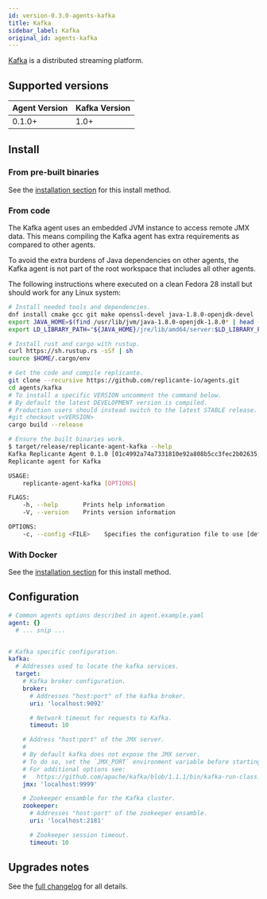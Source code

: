 ```yaml
---
id: version-0.3.0-agents-kafka
title: Kafka
sidebar_label: Kafka
original_id: agents-kafka
---
```


[Kafka](https://kafka.apache.org/) is a distributed streaming platform.


## Supported versions
| Agent Version | Kafka Version |
| ------------- | ------------- |
| 0.1.0+        | 1.0+          |


## Install

### From pre-built binaries
See the [installation section](intro-install.md#from-pre-built-binaries) for this install method.


### From code
The Kafka agent uses an embedded JVM instance to access remote JMX data.
This means compiling the Kafka agent has extra requirements as compared to other agents.

To avoid the extra burdens of Java dependencies on other agents, the Kafka agent is not part
of the root workspace that includes all other agents.

The following instructions where executed on a clean Fedora 28 install
but should work for any Linux system:
```bash
# Install needed tools and dependencies.
dnf install cmake gcc git make openssl-devel java-1.8.0-openjdk-devel
export JAVA_HOME=$(find /usr/lib/jvm/java-1.8.0-openjdk-1.8.0* | head -n1)
export LD_LIBRARY_PATH="${JAVA_HOME}/jre/lib/amd64/server:$LD_LIBRARY_PATH"

# Install rust and cargo with rustup.
curl https://sh.rustup.rs -sSf | sh
source $HOME/.cargo/env

# Get the code and compile replicante.
git clone --recursive https://github.com/replicante-io/agents.git
cd agents/kafka
# To install a specific VERSION uncomment the command below.
# By default the latest DEVELOPMENT version is compiled.
# Production users should instead switch to the latest STABLE release.
#git checkout v<VERSION>
cargo build --release

# Ensure the built binaries work.
$ target/release/replicante-agent-kafka --help
Kafka Replicante Agent 0.1.0 [01c4992a74a7331810e92a808b5cc3fec2b02635; not tainted]
Replicante agent for Kafka

USAGE:
    replicante-agent-kafka [OPTIONS]

FLAGS:
    -h, --help       Prints help information
    -V, --version    Prints version information

OPTIONS:
    -c, --config <FILE>    Specifies the configuration file to use [default: agent-kafka.yaml]
```


### With Docker
See the [installation section](intro-install.md#from-docker) for this install method.


## Configuration
```yaml
# Common agents options described in agent.example.yaml
agent: {}
  # ... snip ...


# Kafka specific configuration.
kafka:
  # Addresses used to locate the kafka services.
  target:
    # Kafka broker configuration.
    broker:
      # Addresses "host:port" of the kafka broker.
      uri: 'localhost:9092'

      # Network timeout for requests to Kafka.
      timeout: 10

    # Address "host:port" of the JMX server.
    #
    # By default kafka does not expose the JMX server.
    # To do so, set the `JMX_PORT` environment variable before starting the server.
    # For additional options see:
    #   https://github.com/apache/kafka/blob/1.1.1/bin/kafka-run-class.sh#L166-L174
    jmx: 'localhost:9999'

    # Zookeeper ensamble for the Kafka cluster.
    zookeeper:
      # Addresses "host:port" of the zookeeper ensamble.
      uri: 'localhost:2181'

      # Zookeeper session timeout.
      timeout: 10
```


## Upgrades notes
See the [full changelog](https://github.com/replicante-io/agents/blob/master/kafka/CHANGELOG.md)
for all details.

